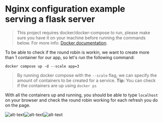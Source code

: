 # Nginx configuration example serving a flask server

> This project requires docker/docker-compose to run, please make sure you have it on your machine before running the commands below.
> For more info: [Docker documentation](https://docs.docker.com/).

To be able to check if the round robin is workin, we want to create more than 1 container for our app, so let's run the following command:

`docker compose up -d --scale app=3`

>By running docker compose with the `--scale` flag, we can specify the amount of containers to be created for a service.
>**Tip:** You can check if the containers are up using `docker ps`

With all the containers up and running, you should be able to type `localhost` on your browser and check the round robin working for each refresh you do on the page.


![alt-text](https://cdn.iconscout.com/icon/free/png-256/free-nginx-3521604-2945048.png)![alt-text](https://cdn.iconscout.com/icon/free/png-256/free-flask-51-285137.png?f=webp)![alt-text](https://static.wixstatic.com/media/4bef97_3fca4225935f490783ac9ecb3f27a8b1~mv2.png/v1/fill/w_256,h_256,al_c,q_85,usm_0.66_1.00_0.01,enc_auto/python_logo.png)
